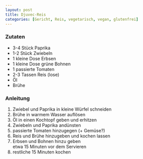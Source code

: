 ```yaml
---
layout: post
title: Djuvec-Reis
categories: [Gericht, Reis, vegetarisch, vegan, glutenfrei]
---
```


### Zutaten

- 3-4 Stück Paprika
- 1-2 Stück Zwiebeln
- 1 kleine Dose Erbsen
- 1 kleine Dose grüne Bohnen
- 1 passierte Tomaten
- 2-3 Tassen Reis (lose)
- Öl
- Brühe

### Anleitung

1. Zwiebel und Paprika in kleine Würfel schneiden
2. Brühe in warmem Wasser auflösen
3. Öl in einen Kochtopf geben und erhitzen
4. Zwiebeln und Paprika andünsten
5. passierte Tomaten hinzugegen (+ Gemüse?)
6. Reis und Brühe hinzugeben und kochen lassen
7. Erbsen und Bohnen hinzu geben   
  etwa 15 Minuten vor dem Servieren
8. restliche 15 Minuten kochen
